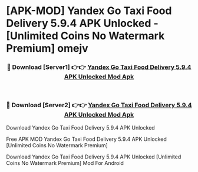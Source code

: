 # [APK-MOD] Yandex Go  Taxi Food Delivery 5.9.4 APK Unlocked - [Unlimited Coins No Watermark Premium] omejv



<div align="center">
<h3>🔴 Download [Server1] 👉👉 <a href="https://momento.my/?title=Yandex_Go__Taxi_Food_Delivery_5.9.4_APK_Unlocked">Yandex Go  Taxi Food Delivery 5.9.4 APK Unlocked Mod Apk</a></h3><br>

<h3>🔴 Download [Server2] 👉👉 <a href="https://momento.my/?title=Yandex_Go__Taxi_Food_Delivery_5.9.4_APK_Unlocked">Yandex Go  Taxi Food Delivery 5.9.4 APK Unlocked Mod Apk</a></h3>
</div>



Download Yandex Go  Taxi Food Delivery 5.9.4 APK Unlocked 

Free APK MOD Yandex Go  Taxi Food Delivery 5.9.4 APK Unlocked [Unlimited Coins No Watermark Premium]

Download Yandex Go  Taxi Food Delivery 5.9.4 APK Unlocked [Unlimited Coins No Watermark Premium] Mod For Android
